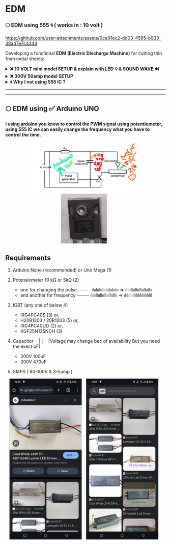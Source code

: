 # EDM

### 🌕 EDM using 555 🌀 ( works in : 10 volt )

https://github.com/user-attachments/assets/0ce91ec2-dd03-4595-b938-38a47e7c434d

Developing a functional **EDM (Electric Discharge Machine)** for cutting thin 1mm metal sheets:  


<details>
 <summary><b>❌ 10 VOLT mini model SETUP & explain with LED 💡 & SOUND WAVE 🔊</b></summary>
</br>
   
   <details>
</br>

# creating a mini model of EDM ( 10 Volt 🌀 )

---

### **Step 1: Working Principle of EDM**
- EDM works by generating **electrical sparks** to erode metal surfaces.
- It requires a **power supply**, an **electrode**, a **workpiece**, and a **dielectric fluid**.
- The **electrode (cathode)** and **workpiece (anode)** are submerged in **dielectric fluid**, and a **high-frequency electrical discharge** removes metal from the workpiece.

---

### **Step 2: Required Components & Specifications**
| **Component**        | **Specification** |
|----------------------|------------------|
| **Step-down Transformer** | Converts **230V AC to 50-100V AC** |
| **Bridge Rectifier** | **50A capacity** for AC to DC conversion |
| **Capacitors** | **4.8µF, 450V** |
| **Electrode Material** | **Copper (35-70mm)** |
| **Dielectric Fluid** | **Distilled Water or Kerosene** |
| **Workpiece** | **Thin Steel or Copper Sheet** |
| **Control Circuit** | **Pulse Generator for Spark Regulation** |
| **Frame & Tub** | **60x30 cm size** |
| **Wires & Connectors** | High-voltage insulated wires |
| **Cooling & Flushing System** | Pump to circulate dielectric fluid |

---

### **Step 3: Build the Power Supply**
1. **Use a Step-Down Transformer**  
   - Converts **230V AC to 12-24V AC**.
   - Must have **multiple voltage outputs** for flexibility.
   
2. **Bridge Rectifier**  
   - Converts **AC to DC** for controlled spark generation.
   - Choose a **50A diode bridge** for sufficient power handling.
   
3. **Capacitor (for Smoothing DC Output)**  
   - Use **450V, 4.8µF capacitor** to stabilize voltage and reduce ripples.

---

### **Step 4: Design the Electrode System**
- **Electrode:** Use **copper** due to its excellent conductivity.  
- **Workpiece:** Choose **thin steel or copper sheet** for easier cutting.  
- **Spark Gap:** Maintain **5-10mm** gap between electrode and workpiece.  

---

### **Step 5: Setup Dielectric Fluid System**
- Use **distilled water** or **kerosene** to act as an insulator and coolant.  
- Ensure **continuous circulation** with a **pump** to flush debris and cool the cutting area.  

---

### **Step 6: Assemble the EDM Machine**
1. **Mount the Workpiece & Electrode** inside the **dielectric tub**.  
2. **Connect the Power Supply** (transformer, rectifier, capacitor).  
3. **Ensure Proper Spark Gap** for controlled erosion.  
4. **Install the Pulse Generator Circuit** to regulate spark intensity and frequency.  

---

### **Step 7: Perform Initial Testing & Calibration**
- Test with **low voltage (50V)** and gradually **increase up to 100V**.  
- Observe **spark discharge and material removal rate**.  
- Adjust **gap, pulse frequency, and voltage** for optimal performance.  

---

### **Step 8: Demonstration & Final Adjustments**
- Cut a **thin steel or copper sheet** to show EDM functionality.  
- If sparks are inconsistent, **adjust capacitor values and pulse timing**.  
- Ensure **safety measures** (proper insulation, emergency cutoff).  

---

### **Final Notes**
- The project document provides **detailed calculations** (e.g., spark voltage = 48.42V, power consumed = 2370W).  
- The **machine does not need to be industry-grade**, but it should **demonstrate material removal effectively**.  

   </details>

---

![IMG_20250217_190007](https://github.com/user-attachments/assets/ddcb6b9c-c33c-4f64-a3bf-0bbf75d68e6c)


## **EDM Circuit Diagram Explanation with Cost**  

![555](https://github.com/user-attachments/assets/2ddd5e81-8484-4f8a-9b31-bb07f5568246)

---
<img align="right" alt="" width="300" src="https://github.com/user-attachments/assets/b45aef95-84f2-40f7-8d21-2010b3014c4d">

### **Step 1: Step-Down Transformer**  
**Component:** **230V to 24V Step-Down Transformer**  
- **Specification:** 230V AC input → 24V-0-24V AC output, **1.5A current rating**  
- **Function:** Reduces **high-voltage AC (230V) to a lower AC voltage (24V)**, preventing excessive current flow.  
- **Reason for Use:** Protects circuit components from high voltage and provides suitable power for further rectification.  
- **Cost (India):** ₹250 - ₹400  

**Connections:**  
- **Primary winding** connected to **230V AC mains**.  
- **Secondary winding** gives **24V-0-24V AC output**, which will be converted to DC.  

---
<img align="right" alt="" width="300" src="https://github.com/user-attachments/assets/1495df6d-fd6a-4783-b58c-3597f80c015e">

### **Step 2: Bridge Rectifier (AC to DC Conversion)**  
**Component:** **50A Bridge Rectifier Module**  
- **Specification:** **Input: 24V AC**, **Output: 24V DC**, **Diode rating: 50A, 1000V PIV**  
- **Function:** Converts the **AC output of the transformer into pulsating DC**.  
- **Reason for Use:** Needed to supply **stable DC power** for the EDM spark generation circuit.  
- **Cost (India):** ₹150 - ₹300  

**Connections:**  
- **AC input terminals** connected to **24V AC output of the transformer**.  
- **DC output terminals** provide **smooth DC voltage**.  

---

### **Step 3: Capacitor for Smoothing DC Output**  
**Component:** **Electrolytic Capacitor 450V, 4.8µF**  
- **Specification:** **Voltage rating: 450V**, **Capacitance: 4.8µF**  
- **Function:** **Filters out AC ripples** and provides smooth **DC voltage**.  
- **Reason for Use:** Ensures **steady and continuous** spark generation by maintaining constant voltage.  
- **Cost (India):** ₹200 - ₹350  

**Connections:**  
- **Positive terminal** of the capacitor to the **positive DC output** of the rectifier.  
- **Negative terminal** to the **ground (0V)**.  

---
<img align="right" alt="" width="300" src="https://github.com/user-attachments/assets/af5b9919-bcf2-4228-be6f-a380bc1c647e">

### **Step 4: Pulse Generator for Controlled Spark Generation**  
**Component:** **555 Timer IC or PWM Controller**  
- **Specification:** Frequency: **1 kHz – 50 kHz adjustable**, Duty cycle: **10% - 90%**  
- **Function:** Generates **high-frequency pulses** to control the **discharge of sparks** in EDM.  
- **Reason for Use:** Prevents **continuous current flow**, allowing controlled spark discharges for efficient machining.  
- **Cost (India):** ₹100 - ₹250  

**Connections:**  
- **VCC (Power Supply):** Connected to **24V DC** output from the rectifier.  
- **Output Pin:** Controls **MOSFET** for spark discharge.  
- **GND (Ground):** Connected to **circuit ground**.  

<p align="center">
  <img src="https://github.com/user-attachments/assets/2237f902-f3ab-4201-8e57-e4670ee7a983" alt="Image 1" width="45%" style="margin-right: 10px;"/>
  <img src="https://github.com/user-attachments/assets/bdc535e9-8f96-4332-94c1-d742354fe2b9" alt="Image 2" width="45%" style="margin-right: 10px;"/>
</p>

---
<img align="right" alt="" width="300" src="https://github.com/user-attachments/assets/19c66fd7-d57d-4eec-997a-40d5b123238a">

### **Step 5: Power MOSFET for Switching the Spark Circuit**  
**Component:** **IRF540N MOSFET (N-Channel, 100V, 33A)**  
- **Specification:** Voltage: **100V**, Current: **33A**, Rds(on): **44mΩ**  
- **Function:** Acts as a **high-speed electronic switch**, allowing controlled **discharge through the electrode**.  
- **Reason for Use:** Can handle **high currents** and operates efficiently in **switching applications**.  
- **Cost (India):** ₹80 - ₹200  

**Connections:**  
- **Drain:** Connected to **negative terminal of the electrode**.  
- **Source:** Connected to **ground**.  
- **Gate:** Connected to **PWM output from the 555 timer**.  

---

### **Step 6: Electrode (Tool) and Workpiece**  
**Components:**  
- **Electrode:** Copper rod (Ø 3mm – 10mm)  
- **Workpiece:** Thin steel sheet (1mm – 3mm)  

- **Function:** The electrode releases **sparks** that erode the workpiece surface.  
- **Reason for Use:** **Copper has excellent electrical conductivity** and withstands EDM erosion.  
- **Cost (India):**  
  - **Copper Electrode:** ₹300 - ₹600  
  - **Steel Workpiece:** ₹200 - ₹500  

**Connections:**  
- **Electrode connected to the MOSFET drain**.  
- **Workpiece connected to positive terminal of power supply**.  

---

### **Step 7: Dielectric Fluid & Circulation System**  
**Component:** **Distilled Water or Kerosene + Pump**  
- **Function:** Cools the spark zone, removes debris, and maintains insulation.  
- **Cost (India):** ₹250 - ₹600  

**Connections:**  
- **Pump circulates dielectric fluid** around the electrode and workpiece.  

---

### **Step 8: Safety Components**  
- **Fuse (10A, 250V)** – ₹30 - ₹50  
- **Emergency Stop Switch** – ₹100 - ₹250  

---

### **Total Estimated Cost in India**  
| **Component** | **Estimated Cost (₹)** |  
|--------------|-----------------|  
| Step-Down Transformer | ₹250 - ₹400 |  
| Bridge Rectifier (50A) | ₹150 - ₹300 |  
| Capacitor (450V, 4.8µF) | ₹200 - ₹350 |  
| Pulse Generator (555 Timer) | ₹100 - ₹250 |  
| Power MOSFET (IRF540N) | ₹80 - ₹200 |  
| Copper Electrode | ₹300 - ₹600 |  
| Workpiece (Steel Sheet) | ₹200 - ₹500 |  
| Dielectric Fluid & Pump | ₹250 - ₹600 |  
| Safety Components | ₹130 - ₹300 |  
| **Total Estimated Cost** | **₹1,660 - ₹3,500** |  

---

### **Final Circuit Connections**
1. **230V AC** → **Step-Down Transformer (24V AC output)**
2. **Transformer Output** → **Bridge Rectifier (Converts to 24V DC)**
3. **Rectifier Output** → **Capacitor (Removes AC Ripples)**
4. **Smooth DC Power** → **Pulse Generator (Controls Spark Pulses)**
5. **Pulse Generator Output** → **MOSFET (Switching)**
6. **MOSFET Drain** → **Electrode (Cathode)**
7. **Workpiece (Anode)** → **Connected to 24V DC positive**
8. **Electrode & Workpiece submerged in Dielectric Fluid**
9. **Pump continuously circulates the dielectric fluid**

---
⭕ explain with LED pulse 💡

https://github.com/user-attachments/assets/d262c55d-2951-4910-b1d7-bc20f60b06b1

⭕ explain with sound wave pulse 🔉🔊

https://github.com/user-attachments/assets/815e8d4a-54d7-4cc7-84b8-4445e9e795e2

---

## Questions / Answers 

### 1) 10 ms pulse duration is okey?

- The 10 ms pulse duration (957 Hz frequency) means each pulse occurs in about 1.04 milliseconds, which is extremely fast.
- This is normal for EDM because metal cutting occurs due to rapid, repetitive electrical discharges.
- Since these pulses are too fast for the human eye, a storage oscilloscope or high-speed data logger is required to analyze them.

---

### 2) Is This Setup Okay for EDM?

✅ `For testing the circuit: Yes`, using an LED is a great way to check if the circuit is generating pulses correctly.

❌ `For actual metal cutting: No`, because EDM requires high voltage (~50-300V) and high current pulses, whereas your 555 timer circuit only operates at 10V with limited current.

---

## 🌀 Disadvantages of the circuit & Modifications for EDM:

### 1. Increase the Voltage and Current

- Your current 10V setup is too low for metal cutting.
- EDM typically requires a capacitor discharge circuit (CDM) with higher voltage (50V-300V) and high peak currents.

### 2. Use a MOSFET or IGBT for High Power Switching

- The 555 timer can only drive small loads.
- For EDM, use a MOSFET (IRF540, IRFZ44N) or IGBT (like GT50J325) to handle the high voltage and current needed for discharge.

### 3. Pulse Duration and Duty Cycle Tuning

- Modify the resistors (10kΩ, 1kΩ) and capacitor (100µF) to adjust the pulse width and frequency for better discharge performance.

</details>
<details>
 <summary><b>❌ 300V 50amp model SETUP</b></summary>
</br>

---
---
 
## 🌕 EDM using 555 ( works in : 300 volt )

### **EDM Circuit for Cutting a 1mm Metal Sheet**
To create a functional **EDM circuit**, we need:
1. **High Voltage (50V–300V) for Breakdown of Metal**
2. **High Current Pulses (~5A–20A) for Effective Erosion**
3. **Controlled Pulse Timing (Microsecond to Millisecond)**
4. **Dielectric Fluid (Oil or Water) to Cool the Electrode and Workpiece**
5. **A Discharge Circuit (MOSFET/IGBT) to Control Sparks**

---

### **Circuit Components Needed**
| Component  | Specification |
|------------|--------------|
| **High Voltage Power Supply** | 50V-300V DC |
| **Capacitor Bank** | 10µF - 100µF (High Voltage) |
| **555 Timer or Microcontroller (Arduino/PIC)** | Pulse Generator |
| **MOSFET/IGBT (Switching Device)** | IRFP250, IRF540, or GT50J325 |
| **Resistors (Control Discharge Rate)** | 1kΩ - 10kΩ |
| **Inductor (Current Limiting)** | 100µH - 1mH |
| **Dielectric Fluid** | Kerosene, EDM Oil, or Distilled Water |

---

### **How It Works**
1. **Charging Phase:**  
   - The **capacitor** charges to **high voltage (50V-300V)**.  
   - The **resistor** controls the charging speed.  

2. **Discharge Phase (Cutting Metal):**  
   - The **MOSFET/IGBT switches ON** for a short duration (microseconds to milliseconds).  
   - High voltage **discharges across the electrode and metal workpiece**, creating sparks.  
   - **Metal erodes due to high-energy sparks.**  
   - **Dielectric fluid removes debris and cools the workpiece.**

---

### **Things to Consider**
🍥 **Use a Pulse Width Modulation (PWM) Circuit**  
   - A **555 Timer** or **Arduino** can generate pulses for better control.  

🍥 **Heat Management**  
   - **Use a heatsink for the MOSFET/IGBT.**  
   - **Submerge the workpiece and electrode in EDM oil or water** to cool the cutting area.  

🍥 **Workpiece and Electrode Setup**  
   - The **electrode (copper, graphite, or tungsten)** should be **small and precise** for a 1mm sheet.  
   - **Electrode gap (0.1mm - 0.5mm) is critical for stable cutting.**  
</details>
<details>
 <summary><b>🌀 Why I not using 555 IC ?</b></summary>
</br>

---
---

## Why I not using 555 IC ?
#### both the 555 timer IC and Arduino Uno (or any microcontroller) can generate PWM signals and control timing. However, the reason 555 IC is not recommended in many cases, especially for applications requiring precise PWM control

1. Precision & Stability

- 555 Timer: Frequency and duty cycle depend on passive components (resistors, capacitors, potentiometers), which can drift over time due to temperature changes, component tolerances, and aging.
- Arduino: Generates highly accurate PWM with software control, and timing is managed digitally by the internal crystal oscillator, making it much more stable.

---

2. Frequency Adjustability

- 555 Timer: You can change frequency with a potentiometer, but the adjustment is not smooth or linear. Also, if you need real-time changes, you would need additional circuits like digital potentiometers.
- Arduino: You can adjust frequency and duty cycle dynamically using code (e.g., analogWrite() or PWM libraries).

---

3. Duty Cycle Control

- 555 Timer: Adjusting both frequency and duty cycle independently is complicated and requires extra components.
- Arduino: Full control over duty cycle and frequency independently, which is crucial for motor control, signal generation, etc.

---

4. Multiple Outputs & Complexity

- 555 Timer: If you need multiple PWM outputs, you need multiple 555 ICs, making the circuit bulky.
- Arduino: Can generate multiple PWM signals (on different pins) simultaneously and synchronize them easily.

---

5. Software Control & Customization

- 555 Timer: Once designed, changing the behavior requires modifying hardware (resistors, capacitors).
- Arduino: Just update the software; no need to change hardware.
</details>

---
---

## 🌕 EDM using ✅ **Arduino UNO**
#### I using arduino you know to control the PWM signal using potentiometer, using 555 IC we can easily change the frequency what you have to control the time.

<p align="center">
  <img src="assets/EDM-electrical-circuit-hand-drawing.jpg" alt="Image 1" width="68%" style="margin-right: 10px;"/>
  <img src="assets/IGBT-G4PC40S-IR.jpg" alt="Image 2" width="28.5%" style="margin-right: 10px;"/>
</p>

## Requirements

1. Arduino Nano (recommended) or Uno Mega (1)

2. Potensiometer 10 kΩ or 5kΩ (2)
   - one for changing the pulse   ------ ılıılıılıılıılıılıılıılıı =>  ıllııllııllııllııllııllıı
   - and another for frequency    ------ ıllııllııllııllııllııllıı => ılılılılılılılılılılılılıl

3. IGBT (any one of below 4)
   - IRG4PC40S (3)           or,
   - H20R1203 / 20R1203 (5)  or,
   - IRG4PC40UD (2)          or,
   - KGF25N135NDH (3)

4. Capacitor --| |-- (Voltage may change bec of availability But you need the exect uF)
   - 200V 100uF
   - 200V 470uF

5. SMPS ( 80-100V & 3-5amp )

<p align="center">
  <img src="assets/SMPS (1).jpg" alt="Image 1" width="45%" style="margin-right: 10px;"/>
  <img src="assets/SMPS (2).jpg" alt="Image 2" width="45%" style="margin-right: 10px;"/>
</p>
